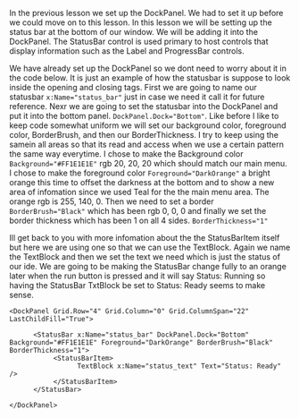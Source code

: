 In the previous lesson we set up the DockPanel. We had to set it up before we could move on to this lesson. In this lesson we will be setting up the status bar at the bottom of our window. We will be adding it into the DockPanel. The StatusBar control is used primary to host controls that display information such as the Label and ProgressBar controls.

We have already set up the DockPanel so we dont need to worry about it in the code below. It is just an example of how the statusbar is suppose to look inside the opening and closing tags. First we are going to name our statusbar ```x:Name="status_bar"``` just in case we need it call it for future reference. Nexr we are going to set the statusbar into the DockPanel and put it into the bottom panel. ```DockPanel.Dock="Bottom"```. Like before I like to keep code somewhat uniform we will set our background color, foreground color, BorderBrush, and then our BorderThickness. I try to keep using the samein all areas so that its read and access when we use a certain pattern the same way everytime. I chose to make the Background color ```Background="#FF1E1E1E"``` rgb 20, 20, 20 which should match our main menu. I chose to make the foreground color ```Foreground="DarkOrange"``` a bright orange this time to offset the darkness at the bottom and to show a new area of infomation since we used Teal for the the main menu area. The orange rgb is 255, 140, 0.  Then we need to set a border ```BorderBrush="Black"``` which has been rgb 0, 0, 0  and finally we set the border thickness which has been 1 on all 4 sides. ```BorderThickness="1"```

Ill get back to you with more infomation about the the StatusBarItem itself but here we are using one so that we can use the TextBlock. Again we name the TextBlock  and then we set the text we need which is just the status of our ide. We are going to be making the StatusBar change fully to an orange later when the run button is pressed and it will say Status: Running so having the StatusBar TxtBlock be set to Status: Ready seems to make sense.

```
<DockPanel Grid.Row="4" Grid.Column="0" Grid.ColumnSpan="22" LastChildFill="True">

      <StatusBar x:Name="status_bar" DockPanel.Dock="Bottom" Background="#FF1E1E1E" Foreground="DarkOrange" BorderBrush="Black" BorderThickness="1">
           <StatusBarItem>
                 TextBlock x:Name="status_text" Text="Status: Ready" />
           </StatusBarItem>
      </StatusBar>

</DockPanel>
```
